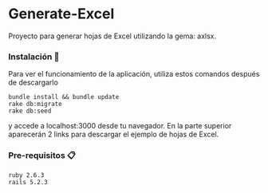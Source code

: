 # Generate-Excel

Proyecto para generar hojas de Excel  utilizando la gema: axlsx.

### Instalación 🔧

Para ver el funcionamiento de la aplicación, utiliza estos comandos después de descargarlo
```
bundle install && bundle update 
rake db:migrate
rake db:seed
```
y accede a localhost:3000 desde tu navegador.
En la parte superior aparecerán 2 links para descargar el ejemplo de hojas de Excel.

### Pre-requisitos 📋

```
ruby 2.6.3
rails 5.2.3
```

